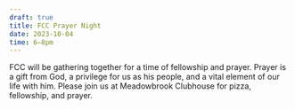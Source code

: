 ```yaml
---
draft: true
title: FCC Prayer Night
date: 2023-10-04
time: 6–8pm
---
```

FCC will be gathering together for a time of fellowship and prayer. Prayer is a gift from God, a privilege for us as his people, and a vital element of our life with him. Please join us at Meadowbrook Clubhouse for pizza, fellowship, and prayer.
